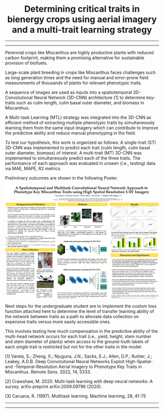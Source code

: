 <h1 style="text-align: center;">Determining critical traits in bienergy crops using aerial imagery and a multi-trait learning strategy</h1> 

-------
-------

Perennial crops like Miscanthus are highly productive plants with reduced carbon footprint, making them a promising alternative for sustainable provision of biofuels.

Large-scale plant breeding in crops like Miscanthus faces challenges such as long generation times and the need for manual and error-prone field measurements of thousands of plants for relevant phenotypic traits. 

A sequence of images are used as inputs into a spatiotemporal 3D- Convolutional Neural Network (3D-CNN) architecture [1] to determine key-traits such as culm length, culm basal outer diameter, and biomass in Miscanthus. 

A Multi-task Learning (MTL) strategy was integrated into the 3D-CNN as efficient method of extracting multiple phenotypic traits by simultaneously learning them from the same input imagery which can contribute to improve the predictive ability and reduce manual phenotyping in the field.

To test our hypothesis, this work is organized as follows:
A single-trait (ST) 3D-CNN was implemented to predict each trait (culm length, culm basal outer diameter, biomass) of interest.
A multi-trait (MT) 3D-CNN was implemented to simultaneously predict each of the three traits.
The performance of each approach was evaluated in unseen (i.e., testing) data via MAE, MAPE, R2 metrics.

Preliminary outcomes are shown in the following Poster. 

<p align="center">
  <img src="Screenshot 2024-05-03 073833.png">
</p>

Next steps for the undergraduate student are to implement the custom loss function attached here to determine the level of transfer learning ability of the network between traits as a path to alleviate data collection on expensive traits versus more easily accessible ones. 

This involves testing how much compensation in the predictive ability of the multi-head network occurs for each trait (i.e., yield, height, stem number and stem diameter of plants) when access to the ground-truth labels of each single trait is restricted but not for the other traits in the model. 


[1] Varela, S.; Zheng, X.; Njuguna, J.N.; Sacks, E.J.; Allen, D.P.; Ruhter, J.; Leakey, A.D.B. Deep Convolutional Neural Networks Exploit High-Spatial- and -Temporal-Resolution Aerial Imagery to Phenotype Key Traits in Miscanthus. Remote Sens. 2022, 14, 5333.

[2] Crawshaw, M. 2020. Multi-task learning with deep neural networks: A survey. arXiv preprint arXiv:2009.09796 (2020).

[3] Caruana, R. (1997). Multitask learning. Machine learning, 28, 41-75

-------
-------

